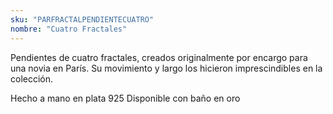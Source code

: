 ```yaml
---
sku: "PARFRACTALPENDIENTECUATRO"
nombre: "Cuatro Fractales"
---
```


Pendientes de cuatro fractales, creados originalmente por encargo para una novia en París. Su movimiento y largo los hicieron imprescindibles en la colección.

Hecho a mano en plata 925
Disponible con baño en oro
